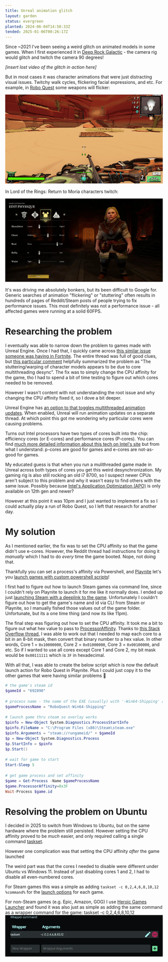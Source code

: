 ```yaml
---
title: Unreal animation glitch
layout: garden
status: evergreen
planted: 2024-06-04T14:50:33Z
tended: 2025-01-06T00:26:17Z
---
```


Since ~2021 I've been seeing a weird glitch on animated models in some games. When I first experienced it in [Deep Rock Galactic](https://store.steampowered.com/app/548430/Deep_Rock_Galactic/) - the camera rig would glitch and twitch the camera 90 degrees!

<!-- TODO: Do I still have a video clip of this somewhere? -->
_[insert lost video of the glitch in action here]_

But in most cases it was character animations that were just distracting visual issues. Twitchy walk cycles, flickering facial expressions, and etc. For example, in [Robo Quest](https://store.steampowered.com/app/692890/Roboquest/) some weapons will flicker:

![Bow in RoboQuest glitches while standing still.](roboquest-flicker.webp)

In Lord of the Rings: Return to Moria characters twitch:

![Dwarf in Return to Moria showing twitchy animations](return-to-moria-flicker.webp)

It's was driving me absolutely bonkers, but its been difficult to Google for. Generic searches of animation "flickering" or "stuttering" often results in hundreds of pages of Reddit/Steam posts of people trying to fix performance issues. This most definitely was not a performance issue - all affected games were running at a solid 60FPS.

# Researching the problem

I eventually was able to narrow down the problem to games made with Unreal Engine. Once I had that, I quickly came across [this similar issue someone was having in Fortnite](https://www.reddit.com/r/AMDHelp/comments/xlou5r/im_getting_player_model_flickering_in_unreal/). The entire thread was full of good clues, but [this particular comment](https://www.reddit.com/r/AMDHelp/comments/xlou5r/comment/kj8u32v/?utm_source=share&utm_medium=web3x&utm_name=web3xcss&utm_term=1&utm_content=share_button) helpfully summarized the problem as "The stuttering/warping of character models appears to be due to core multithreading desync". The fix was to simply change the CPU affinity for the game, tho I had to spend a bit of time testing to figure out which cores needed to be removed.

However I wasn't content with not understanding the root issue and why changing the CPU affinity fixed it, so I dove a bit deeper.

Unreal Engine has [an option to that toggles multithreaded animation updates](https://docs.unrealengine.com/4.27/en-US/AnimatingObjects/SkeletalMeshAnimation/Optimization/). When enabled, Unreal will run animation updates on a separate thread. At which point this got me wondering why particular cores were causing problems.

Turns out Intel processors have two types of cores built into the chip: efficiency cores (or E-cores) and performance cores (P-cores). You can find [much more detailed information about this tech on Intel's site](https://www.intel.com/content/www/us/en/gaming/resources/how-hybrid-design-works.html) but from what I understand: p-cores are good for games and e-cores are not-as-good for games. 

My educated guess is that when you run a mulithreaded game made in Unreal across both types of cores you get this weird desynchronization. My gaming rig is also still rocking an old i7 8700, so I suspect newer CPUs aren't subject to this problem and why it wasn't easy to find others with the same issue. Possibly because [Intel's Application Optimization (APO)](https://www.intel.com/content/www/us/en/support/articles/000095419/processors.html#:~:text=Intel%C2%AE%20Application%20Optimization%20determines,improve%20performance%20for%20supported%20applications.) is only available on 12th gen and newer? 

However at this point it was 10pm and I just wanted to implement a fix so I could actually play a run of Robo Quest, so I left that research for another day.

# My solution
As I mentioned earlier, the fix was to set the CPU affinity so that the game didn't use e-cores. However, the Reddit thread had instructions for doing it _manually_ which I had to do _every_ time the game booted. Nope, not doing that.

Thankfully you can set a process's affinity via Powershell, and [Playnite](https://playnite.link/) let's you [launch games with custom powershell scripts](https://api.playnite.link/docs/manual/library/games/gameActions.html)!

I first had to figure out how to launch Steam games via command line, since I couldn't rely on Playnite to launch it for me like it normally does. I ended up just [launching Steam with a deeplink to the game](https://developer.valvesoftware.com/wiki/Steam_browser_protocol). Unfortunately I couldn't figure out how to get the game's name and id via CLI from Steam or Playnite, so I manually fished those values out of the game folder. Unfortunate, but its a one time thing (and now its like 11pm).

The final step was figuring out how to set the CPU affinity. It took me a bit to figure out what hex value to pass to [ProcessorAffinity](https://learn.microsoft.com/en-us/dotnet/api/system.diagnostics.process.processoraffinity?view=net-8.0). Thanks to [this Stack Overflow thread](https://stackoverflow.com/questions/19187241/change-affinity-of-process-with-windows-script), I was able to work out that I needed to map each core to a bit in an 8-bit mask, then convert that binary number to a hex value. In other words, Core 1 = `0x10000000`, Core 2 = `0x01000000`, Core 3 = `0x00100000`, and etc. So if I wanted to use all cores except Core 1 and Core 2, my bit mask would be `0x00111111` which is `3F` in hexadecimal.

With all that, I was able to create the below script which is now the default launch action for Robo Quest in Playnite. Plus I could just copy it to the other games that were having similar problems 🎉

```powershell
# the game's steam id
$gameId = "692890"

# process name - the name of the EXE (usually) with '-Win64-Shipping' appended
$gameProcessName = "RoboQuest-Win64-Shipping"

# launch game thru steam so overlay works
$pinfo = New-Object System.Diagnostics.ProcessStartInfo
$pinfo.FileName = "C:\Program Files (x86)\Steam\steam.exe"
$pinfo.Arguments = "steam://rungameid/" + $gameId
$p = New-Object System.Diagnostics.Process
$p.StartInfo = $pinfo
$p.Start()

# wait for game to start
Start-Sleep 5

# get game process and set affinity
$game = Get-Process -Name $gameProcessName
$game.ProcessorAffinity=0x3F
Wait-Process $game.id
```

# Resolving the problem on Ubuntu

I decided in 2025 to switch from Windows to Ubuntu, but on the same hardware where the problem still persisted. However setting the CPU affinity proved to be _much_ easier, and only required calling a single command [taskset](https://man7.org/linux/man-pages/man1/taskset.1.html).

However one complication was that setting the CPU affinity _after_ the game launched 

The weird part was that the cores I needed to disable were different under Ubuntu vs Windows 11. Instead of just disabling cores 1 and 2, I had to disable all even-numbered cores.

For Steam games this was a simple as adding `taskset -c 0,2,4,6,8,10,12 %command%` for the [launch options](https://help.steampowered.com/en/faqs/view/7D01-D2DD-D75E-2955) for each game.

For non-Steam games (e.g. Epic, Amazon, GOG) I use [Heroic Games Launcher](https://heroicgameslauncher.com/) and found it was also just as simple as adding the same command as a wrapper command for the game:
taskset
-c 0,2,4,6,8,10,12
![Screenshot of the taskset command added to heroic games launcher as a wrapper command](heroic-wrapper-command.webp)